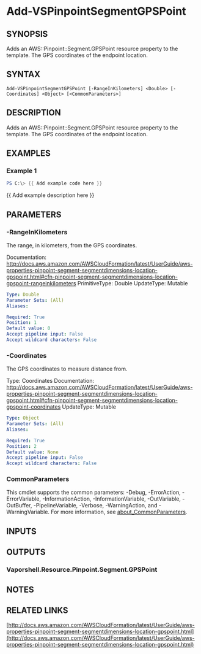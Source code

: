 # Add-VSPinpointSegmentGPSPoint

## SYNOPSIS
Adds an AWS::Pinpoint::Segment.GPSPoint resource property to the template.
The GPS coordinates of the endpoint location.

## SYNTAX

```
Add-VSPinpointSegmentGPSPoint [-RangeInKilometers] <Double> [-Coordinates] <Object> [<CommonParameters>]
```

## DESCRIPTION
Adds an AWS::Pinpoint::Segment.GPSPoint resource property to the template.
The GPS coordinates of the endpoint location.

## EXAMPLES

### Example 1
```powershell
PS C:\> {{ Add example code here }}
```

{{ Add example description here }}

## PARAMETERS

### -RangeInKilometers
The range, in kilometers, from the GPS coordinates.

Documentation: http://docs.aws.amazon.com/AWSCloudFormation/latest/UserGuide/aws-properties-pinpoint-segment-segmentdimensions-location-gpspoint.html#cfn-pinpoint-segment-segmentdimensions-location-gpspoint-rangeinkilometers
PrimitiveType: Double
UpdateType: Mutable

```yaml
Type: Double
Parameter Sets: (All)
Aliases:

Required: True
Position: 1
Default value: 0
Accept pipeline input: False
Accept wildcard characters: False
```

### -Coordinates
The GPS coordinates to measure distance from.

Type: Coordinates
Documentation: http://docs.aws.amazon.com/AWSCloudFormation/latest/UserGuide/aws-properties-pinpoint-segment-segmentdimensions-location-gpspoint.html#cfn-pinpoint-segment-segmentdimensions-location-gpspoint-coordinates
UpdateType: Mutable

```yaml
Type: Object
Parameter Sets: (All)
Aliases:

Required: True
Position: 2
Default value: None
Accept pipeline input: False
Accept wildcard characters: False
```

### CommonParameters
This cmdlet supports the common parameters: -Debug, -ErrorAction, -ErrorVariable, -InformationAction, -InformationVariable, -OutVariable, -OutBuffer, -PipelineVariable, -Verbose, -WarningAction, and -WarningVariable. For more information, see [about_CommonParameters](http://go.microsoft.com/fwlink/?LinkID=113216).

## INPUTS

## OUTPUTS

### Vaporshell.Resource.Pinpoint.Segment.GPSPoint
## NOTES

## RELATED LINKS

[http://docs.aws.amazon.com/AWSCloudFormation/latest/UserGuide/aws-properties-pinpoint-segment-segmentdimensions-location-gpspoint.html](http://docs.aws.amazon.com/AWSCloudFormation/latest/UserGuide/aws-properties-pinpoint-segment-segmentdimensions-location-gpspoint.html)

